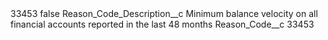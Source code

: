 <?xml version="1.0" encoding="UTF-8"?>
<CustomMetadata xmlns="http://soap.sforce.com/2006/04/metadata" xmlns:xsi="http://www.w3.org/2001/XMLSchema-instance" xmlns:xsd="http://www.w3.org/2001/XMLSchema">
    <label>33453</label>
    <protected>false</protected>
    <values>
        <field>Reason_Code_Description__c</field>
        <value xsi:type="xsd:string">Minimum balance velocity on all financial accounts reported in the last 48 months</value>
    </values>
    <values>
        <field>Reason_Code__c</field>
        <value xsi:type="xsd:string">33453</value>
    </values>
</CustomMetadata>
